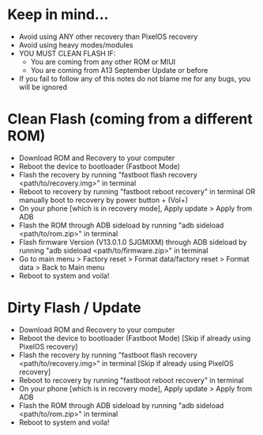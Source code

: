 # Keep in mind...
- Avoid using ANY other recovery than PixelOS recovery
- Avoid using heavy modes/modules
- YOU MUST CLEAN FLASH IF:
    - You are coming from any other ROM or MIUI
    - You are coming from A13 September Update or before
- If you fail to follow any of this notes do not blame me for any bugs, you will be ignored

# Clean Flash (coming from a different ROM)
- Download ROM and Recovery to your computer
- Reboot the device to bootloader (Fastboot Mode)
- Flash the recovery by running "fastboot flash recovery <path/to/recovery.img>" in terminal
- Reboot to recovery by running "fastboot reboot recovery" in terminal OR manually boot to recovery by power button + (Vol+)
- On your phone [which is in recovery mode], Apply update > Apply from ADB 
- Flash the ROM through ADB sideload by running "adb sideload <path/to/rom.zip>" in terminal
- Flash firmware Version (V13.0.1.0 SJGMIXM) through ADB sideload by running "adb sideload <path/to/firmware.zip>" in terminal
- Go to main menu > Factory reset > Format data/factory reset >  Format data >  Back to Main menu
- Reboot to system and voila!

# Dirty Flash / Update
- Download ROM and Recovery to your computer
- Reboot the device to bootloader (Fastboot Mode) [Skip if already using PixelOS recovery]
- Flash the recovery by running "fastboot flash recovery <path/to/recovery.img>" in terminal [Skip if already using PixelOS recovery]
- Reboot to recovery by running "fastboot reboot recovery" in terminal
- On your phone [which is in recovery mode], Apply update > Apply from ADB 
- Flash the ROM through ADB sideload by running "adb sideload <path/to/rom.zip>" in terminal
- Reboot to system and voila!

